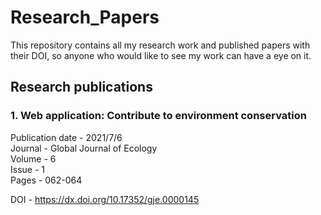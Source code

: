 # Research_Papers
This repository contains all my research work and published papers with their DOI, so anyone who would like to see my work can have a eye on it.

## Research publications 
### 1. Web application: Contribute to environment conservation
Publication date - 2021/7/6 <br/>
Journal - Global Journal of Ecology  <br/>
Volume - 6  <br/>
Issue - 1  <br/>
Pages - 062-064  <br/>

DOI -  https://dx.doi.org/10.17352/gje.0000145
